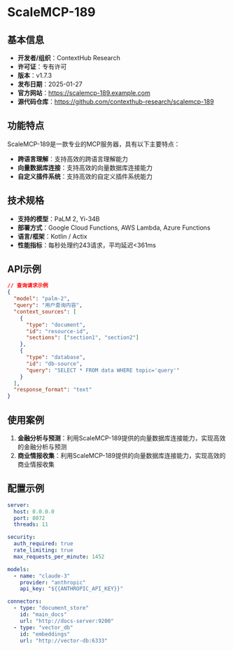 # ScaleMCP-189

## 基本信息

- **开发者/组织**：ContextHub Research
- **许可证**：专有许可
- **版本**：v1.7.3
- **发布日期**：2025-01-27
- **官方网站**：https://scalemcp-189.example.com
- **源代码仓库**：https://github.com/contexthub-research/scalemcp-189

## 功能特点

ScaleMCP-189是一款专业的MCP服务器，具有以下主要特点：

- **跨语言理解**：支持高效的跨语言理解能力
- **向量数据库连接**：支持高效的向量数据库连接能力
- **自定义插件系统**：支持高效的自定义插件系统能力


## 技术规格

- **支持的模型**：PaLM 2, Yi-34B
- **部署方式**：Google Cloud Functions, AWS Lambda, Azure Functions
- **语言/框架**：Kotlin / Actix
- **性能指标**：每秒处理约243请求，平均延迟<361ms

## API示例

```json
// 查询请求示例
{
  "model": "palm-2",
  "query": "用户查询内容",
  "context_sources": [
    {
      "type": "document",
      "id": "resource-id",
      "sections": ["section1", "section2"]
    },
    {
      "type": "database",
      "id": "db-source",
      "query": "SELECT * FROM data WHERE topic='query'"
    }
  ],
  "response_format": "text"
}
```

## 使用案例

1. **金融分析与预测**：利用ScaleMCP-189提供的向量数据库连接能力，实现高效的金融分析与预测
2. **商业情报收集**：利用ScaleMCP-189提供的向量数据库连接能力，实现高效的商业情报收集


## 配置示例

```yaml
server:
  host: 0.0.0.0
  port: 8072
  threads: 11

security:
  auth_required: true
  rate_limiting: true
  max_requests_per_minute: 1452

models:
  - name: "claude-3"
    provider: "anthropic"
    api_key: "${{ANTHROPIC_API_KEY}}"

connectors:
  - type: "document_store"
    id: "main_docs"
    url: "http://docs-server:9200"
  - type: "vector_db"
    id: "embeddings"
    url: "http://vector-db:6333"
```